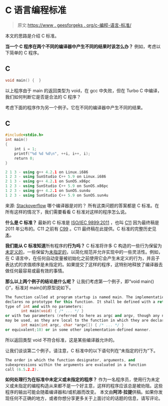 # C 语言编程标准

> 原文:[https://www . geesforgeks . org/c-编程-语言-标准/](https://www.geeksforgeeks.org/c-programming-language-standard/)

本文的思路是介绍 C 标准。

**当一个 C 程序在两个不同的编译器中产生不同的结果时该怎么办？**
例如，考虑以下简单的 C 程序。

## C

```cpp
void main() {  }
```

以上程序由于 main 的返回类型为 void，在 gcc 中失败，但在 Turbo C 中编译，我们如何判断它是否是合法的 C 程序？

考虑下面的程序作为另一个例子。它在不同的编译器中产生不同的结果。

## C

```cpp
#include<stdio.h>
int main()
{
    int i = 1;
    printf("%d %d %d\n", ++i, i++, i);
    return 0;
}
```

```cpp
2 1 3 - using g++ 4.2.1 on Linux.i686
1 2 3 - using SunStudio C++ 5.9 on Linux.i686
2 1 3 - using g++ 4.2.1 on SunOS.x86pc
1 2 3 - using SunStudio C++ 5.9 on SunOS.x86pc
1 2 3 - using g++ 4.2.1 on SunOS.sun4u
1 2 3 - using SunStudio C++ 5.9 on SunOS.sun4u
```

来源: [Stackoverflow](http://stackoverflow.com/questions/376278/parameter-evaluation-order-before-a-function-calling-in-c)
哪个编译器是对的？
所有这类问题的答案都是 C 标准。在所有这样的情况下，我们需要看看 C 标准对这样的程序怎么说。

**什么是 C 标准？**
最新的 C 标准是 [ISO/IEC 9899:2011](http://en.wikipedia.org/wiki/C11_(C_standard_revision)) ，也叫 [C11](http://en.wikipedia.org/wiki/C11_(C_standard_revision)) 因为最终稿是 2011 年公布的。C11 之前有 [C99](http://en.wikipedia.org/wiki/C99) 。C11 最终稿在此提供。C 标准的完整历史见[本](http://en.wikipedia.org/wiki/C_(programming_language)#History)。

**我们能从 C 标准知道**所有程序的**行为吗？**
C 标准将许多 C 构造的一些行为保留为[未定义的](http://en.wikipedia.org/wiki/Undefined_behavior)，一些保留为[未指定的](http://en.wikipedia.org/wiki/Unspecified_behavior)，以简化规范并允许实现中的一些灵活性。例如，在 C 语言中，在任何自动变量被初始化之前使用它会产生未定义的行为，并且子表达式的求值顺序是未指定的。如果提交了这样的程序，这特别地释放了编译器去做任何最容易或最有效的事情。

**那么以上两个例子的结论是什么呢？**
让我们考虑第一个例子，即“void main() {}”，标准对 main()的原型说如下。

```cpp
The function called at program startup is named main. The implementation 
declares no prototype for this function. It shall be defined with a return 
type of int and with no parameters:
       int main(void) { /* ... */ }
or with two parameters (referred to here as argc and argv, though any names 
may be used, as they are local to the function in which they are declared):
       int main(int argc, char *argv[]) { /* ... */ }
or equivalent;10) or in some other implementation-defined manner.
```

所以返回类型 void 不符合标准，这是某些编译器允许的。

让我们谈谈第二个例子。请注意，C 标准中的以下语句列在“未指定的行为”下。

```cpp
The order in which the function designator, arguments, and 
subexpressions within the arguments are evaluated in a function 
call (6.5.2.2). 
```

**如何处理行为在标准中未定义或未指定的程序？**
作为一名程序员，使用行为未定义或未指定的编程构造从来都不是一个好主意，这样的程序应该总是被劝阻。这些程序的输出可能会随着编译器和/或机器而改变。
本文由**阿沛·拉提**供稿。如果你发现任何不正确的地方，或者你想分享更多关于上面讨论的话题的信息，请写评论。